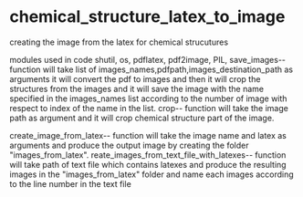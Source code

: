 # chemical_structure_latex_to_image
creating the image from the latex for chemical strucutures


modules used  in code
shutil,
os,
pdflatex,
pdf2image,
PIL,
save_images-- function will take list of images_names,pdfpath,images_destination_path as arguments
              it will convert the pdf to images and then it will crop the structures from the images and 
              it will save the image with the name specified in the images_names list according to the number
              of image  with respect to index of the name in the list.
crop-- function will take the image path as argument and it will crop chemical structure part of the image.

create_image_from_latex-- function will take the image name and latex as arguments and produce the output image by
            creating the folder "images_from_latex".
reate_images_from_text_file_with_latexes-- function will take path of text file which contains latexes and produce the 
            resulting images in the "images_from_latex" folder and name each images according to the line number in the 
            text file
            
           
           
